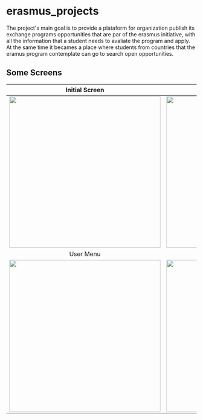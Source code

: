 # erasmus_projects

The project's main goal is to provide a plataform for organization publish its exchange programs opportunities that are par of the erasmus initiative, with all the information that a student needs to avaliate the program and apply. At the same time it becames a place where students from countries that the eramus program 
contemplate can go to search open opportunities.

## Some Screens

Initial Screen             |  Organization Registraion            |  Home
:-------------------------:|:-------------------------:|:-------------------------:
<img src="https://i.ibb.co/0JZv1jH/initi-screen.png" height="400"> | <img src="https://i.ibb.co/p4V0402/organization-registration.png" height="400"> |  <img src="https://i.ibb.co/5hJKZwd/home.png" height="400">
User Menu            |  Walkthrough            |  Program Information
<img src="https://i.ibb.co/Cbdrz0J/user-menu.png" height="400">|  <img src="https://i.ibb.co/Cz3dsQw/walkthrough.png" height="400"> | <img src="https://i.ibb.co/KL0W7vJ/program-screen.png" height="400">

<!-- 
https://ibb.co/VYkw65d
https://ibb.co/Yj8wJ7H
https://ibb.co/6D9nDnY
https://ibb.co/nngjfJF
https://ibb.co/VgyKtBH
https://ibb.co/g3L1FJr -->
